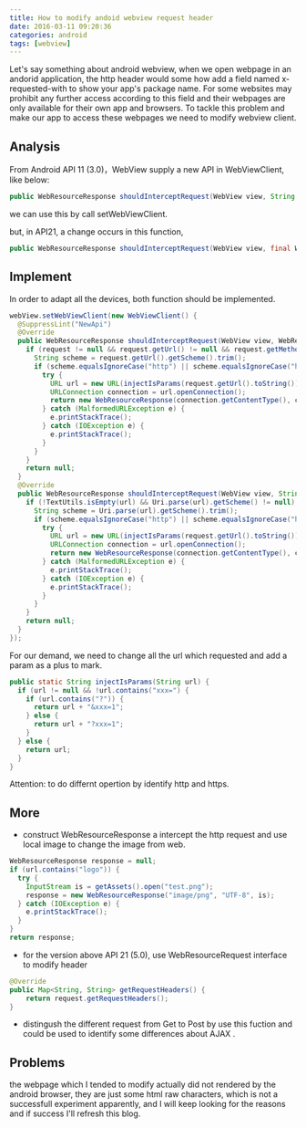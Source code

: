 ```yaml
---
title: How to modify andoid webview request header
date: 2016-03-11 09:20:36
categories: android
tags: [webview]
---
```


Let's say something about android webview, when we open webpage in an andorid application, the http header would some how add a field named x-requested-with to show your app's package name. For some websites may prohibit any further access according to this field and their webpages are only available for their own app and browsers. To tackle this problem and make our app to access these webpages we need to modify webview client.

<!-- more -->

## Analysis
From Android API 11 (3.0)，WebView supply a new API in WebViewClient, like below:

``` java
public WebResourceResponse shouldInterceptRequest(WebView view, String url)  
```
we can use this by call setWebViewClient.

but, in API21, a change occurs in this function, 

``` java
public WebResourceResponse shouldInterceptRequest(WebView view, final WebResourceRequest request)  
```

## Implement

In order to adapt all the devices, both function should be implemented.

``` java
webView.setWebViewClient(new WebViewClient() {
  @SuppressLint("NewApi")
  @Override
  public WebResourceResponse shouldInterceptRequest(WebView view, WebResourceRequest request) {
    if (request != null && request.getUrl() != null && request.getMethod().equalsIgnoreCase("get")) {
      String scheme = request.getUrl().getScheme().trim();
      if (scheme.equalsIgnoreCase("http") || scheme.equalsIgnoreCase("https")) {
        try {
          URL url = new URL(injectIsParams(request.getUrl().toString()));
          URLConnection connection = url.openConnection();
          return new WebResourceResponse(connection.getContentType(), connection.getHeaderField("encoding"), connection.getInputStream());
        } catch (MalformedURLException e) {
          e.printStackTrace();
        } catch (IOException e) {
          e.printStackTrace();
        }
      }
    }
    return null;
  }
  @Override
  public WebResourceResponse shouldInterceptRequest(WebView view, String url) {
    if (!TextUtils.isEmpty(url) && Uri.parse(url).getScheme() != null) {
      String scheme = Uri.parse(url).getScheme().trim();
      if (scheme.equalsIgnoreCase("http") || scheme.equalsIgnoreCase("https")) {
        try {
          URL url = new URL(injectIsParams(request.getUrl().toString()));
          URLConnection connection = url.openConnection();
          return new WebResourceResponse(connection.getContentType(), connection.getHeaderField("encoding"), connection.getInputStream());
        } catch (MalformedURLException e) {
          e.printStackTrace();
        } catch (IOException e) {
          e.printStackTrace();
        }
      }
    }
    return null;
  }
});
```

For our demand, we need to change all the url which requested and add a param as a plus to mark.

``` java
public static String injectIsParams(String url) {  
  if (url != null && !url.contains("xxx=") {
    if (url.contains("?")) {
      return url + "&xxx=1";
    } else {
      return url + "?xxx=1";
    }
  } else {
    return url;
  }
}
```

Attention: to do differnt opertion by identify http and https.

## More

* construct WebResourceResponse a intercept the http request and use local image to change the image from web.

``` java
WebResourceResponse response = null;  
if (url.contains("logo")) {  
  try {
    InputStream is = getAssets().open("test.png");
    response = new WebResourceResponse("image/png", "UTF-8", is);
  } catch (IOException e) {
    e.printStackTrace();
  }		
}
return response;  
```

* for the version above API 21 (5.0), use WebResourceRequest interface to modify header
``` java
@Override
public Map<String, String> getRequestHeaders() {  
    return request.getRequestHeaders();
}
```

* distingush the different request from Get to Post by use this fuction and could be used to identify some differences about AJAX .


## Problems

the webpage which I tended to modify actually did not rendered by the android browser, they are just some html raw characters, which is not a successfull experiment apparently, and I will keep looking for the reasons and if success I'll refresh this blog.




